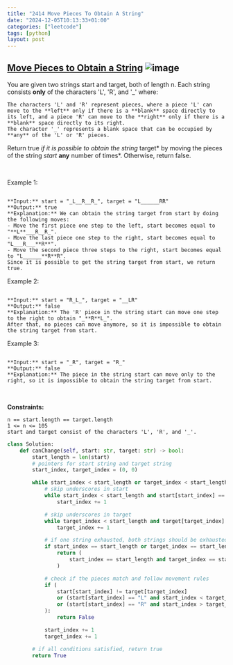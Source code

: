 ```yaml
---
title: "2414 Move Pieces To Obtain A String"
date: "2024-12-05T10:13:33+01:00"
categories: ["leetcode"]
tags: [python]
layout: post
---
```


## [Move Pieces to Obtain a String](https://leetcode.com/problems/move-pieces-to-obtain-a-string) ![image](https://img.shields.io/badge/Difficulty-Medium-orange)

You are given two strings start and target, both of length n. Each string consists **only** of the characters 'L', 'R', and '_' where:

	The characters 'L' and 'R' represent pieces, where a piece 'L' can move to the **left** only if there is a **blank** space directly to its left, and a piece 'R' can move to the **right** only if there is a **blank** space directly to its right.
	The character '_' represents a blank space that can be occupied by **any** of the 'L' or 'R' pieces.

Return true *if it is possible to obtain the string* target* by moving the pieces of the string *start* **any** number of times*. Otherwise, return false.

 

Example 1:

```

**Input:** start = "_L__R__R_", target = "L______RR"
**Output:** true
**Explanation:** We can obtain the string target from start by doing the following moves:
- Move the first piece one step to the left, start becomes equal to "**L**___R__R_".
- Move the last piece one step to the right, start becomes equal to "L___R___**R**".
- Move the second piece three steps to the right, start becomes equal to "L______**R**R".
Since it is possible to get the string target from start, we return true.

```

Example 2:

```

**Input:** start = "R_L_", target = "__LR"
**Output:** false
**Explanation:** The 'R' piece in the string start can move one step to the right to obtain "_**R**L_".
After that, no pieces can move anymore, so it is impossible to obtain the string target from start.

```

Example 3:

```

**Input:** start = "_R", target = "R_"
**Output:** false
**Explanation:** The piece in the string start can move only to the right, so it is impossible to obtain the string target from start.
```

 

**Constraints:**

	n == start.length == target.length
	1 <= n <= 105
	start and target consist of the characters 'L', 'R', and '_'.

```python
class Solution:
    def canChange(self, start: str, target: str) -> bool:
        start_length = len(start)
        # pointers for start string and target string
        start_index, target_index = (0, 0)

        while start_index < start_length or target_index < start_length:
            # skip underscores in start
            while start_index < start_length and start[start_index] == "_":
                start_index += 1

            # skip underscores in target
            while target_index < start_length and target[target_index] == "_":
                target_index += 1

            # if one string exhausted, both strings should be exhausted
            if start_index == start_length or target_index == start_length:
                return (
                    start_index == start_length and target_index == start_length
                )

            # check if the pieces match and follow movement rules
            if (
                start[start_index] != target[target_index]
                or (start[start_index] == "L" and start_index < target_index)
                or (start[start_index] == "R" and start_index > target_index)
            ):
                return False

            start_index += 1
            target_index += 1

        # if all conditions satisfied, return true
        return True
```